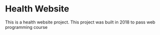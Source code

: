 # Health Website
 This is a health website project. This project was built in 2018 to pass web programming course
